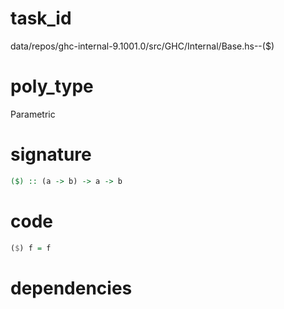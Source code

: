 
# task_id
data/repos/ghc-internal-9.1001.0/src/GHC/Internal/Base.hs--($)

# poly_type
Parametric

# signature
```haskell
($) :: (a -> b) -> a -> b
```   

# code
```haskell
($) f = f
```

# dependencies
